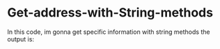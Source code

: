 # Get-address-with-String-methods
In this code, im gonna get specific information with string methods 
the output is: 
